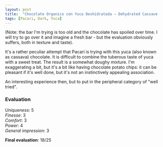 ```yaml
---
layout: post
title:  "Chocolate Organico con Yuca Deshidratada – Dehydrated Cassave - 60% Cacao"
tags: [Pacari, Dark, Yuca] 
---
```


(Note: the bar I'm trying is too old and the chocolate has spoiled over time. I will try to go over it and imagine a fresh bar - but the evaluation obviously suffers, both in texture and taste).

It's a rather peculiar attempt that Pacari is trying with this yuca (also known as cassava) chocolate. It is difficult to combine the tuberous taste of yuca with a sweet treat. The result is a somewhat doughy mixture. I'm exaggerating a bit, but it's a bit like having chocolate potato chips: it can be pleasant if it's well done, but it's not an instinctively appealing association.

An interesting experience then, but to put in the peripheral category of "well tried".


### Evaluation

_Uniqueness_: 5  
_Finesse_: 3  
_Comfort_: 3  
_Power_: 4  
_General impression_: 3

**Final evaluation**: 18/25